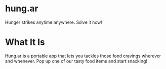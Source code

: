# hung.ar
Hunger strikes anytime anywhere. Solve it now!

# What It Is

Hung.ar is a portable app that lets you tackles those food cravings wherever and whenever. Pop up one of our tasty food items and start snacking!
